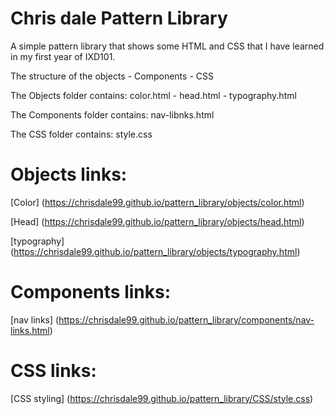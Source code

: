# Chris dale Pattern Library

A simple pattern library that shows some HTML and CSS that I have learned in my first year of IXD101.

The structure of the objects - Components - CSS 

The Objects folder contains: color.html - head.html - typography.html

The Components folder contains: nav-libnks.html

The CSS folder contains: style.css

# Objects links:

[Color] (https://chrisdale99.github.io/pattern_library/objects/color.html)

[Head] (https://chrisdale99.github.io/pattern_library/objects/head.html)

[typography] (https://chrisdale99.github.io/pattern_library/objects/typography.html)

# Components links:

[nav links] (https://chrisdale99.github.io/pattern_library/components/nav-links.html)

# CSS links:

[CSS styling] (https://chrisdale99.github.io/pattern_library/CSS/style.css)



